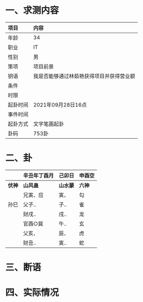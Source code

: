 # 一、求测内容
|项目|内容|
|:-|:-|
|年龄|34|
|职业|IT|
|性别|男|
|策项|项目前景|
|钥语|我是否能够通过林茹艳获得项目并获得营业额|
|条件||
|时限||
|起卦时间|2021年09月28日16点|
|事件时间||
|起卦方式|文字笔画起卦|
|卦码|753卦|

# 二、卦
||辛丑年丁酉月|己卯日|申酉空|
|:-|:-|:-|:-|
|**伏神**|**山风蛊**|**山水蒙**|**六神**|
||兄寅、应|寅、|勾|
|孙巳|父子..|子..|雀|
||财戌..|戌..|龙|
||官酉○巽|午..|玄|
||父亥、|辰、|虎|
||财丑..|寅..|蛇|


# 三、断语

# 四、实际情况